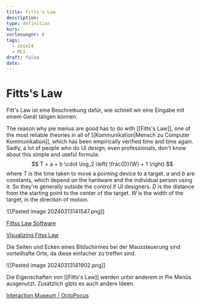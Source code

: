 ```yaml
---
title: Fitts's Law
description: 
type: definition
kurs: 
vorlesungnr: 0
tags:
  - sose24
  - MCI
draft: false
date:
---
```


# Fitts's Law

Fitt's Law ist eine Beschreibung dafür, wie schnell wir eine Eingabe mit einem Gerät tätigen können.

The reason why pie menus are good has to do with [[Fitts's Law]], one of the most reliable theories in all of [[Kommunikation|Mensch zu Computer Kommunikation]], which has been empirically verified time and time again. Sadly, a lot of people who do UI design, even professionals, don't know about this simple and useful formula.
$$
T = a + b \cdot \log_2 \left( \frac{D}{W} + 1 \right)
$$
where $T$ is the time taken to move a pointing device to a target. $a$ and $b$ are constants, which depend on the hardware and the individual person using it. So they're generally outside the control if UI designers. $D$ is the distance from the starting point to the center of the target. $W$ is the width of the target, in the direction of motion.

![[Pasted image 20240313141547.png]]

[Fittss Law Software](http://www.yorku.ca/mack/FittsLawSoftware/)

[Visualizing Fitss Law](http://www.particletree.com/features/visualizing-fittss-law/)

Die Seiten und Ecken eines Bildschirmes bei der Maussteuerung sind vorteilhafte Orte, da diese einfacher zu treffen sind. 

![[Pasted image 20240313141902.png]]

Die Eigenschaften von [[Fitts's Law]] werden unter anderem in Pie Menüs ausgenutzt. Zusätzlich gibts es auch andere Ideen. 

[Interaction Museum | OctoPocus](https://hci-museum.lisn.upsaclay.fr/octopocus)